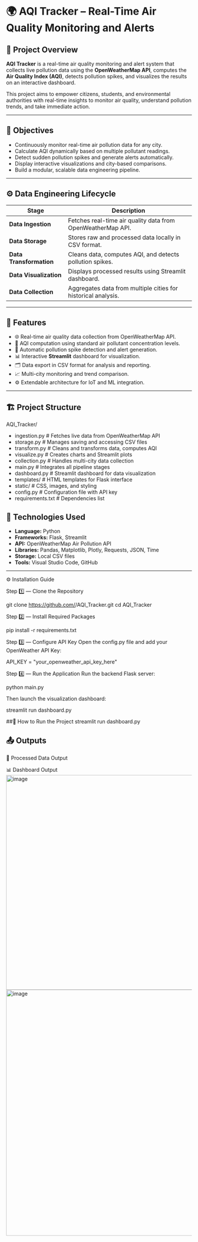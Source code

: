 # 🌍 AQI Tracker – Real-Time Air Quality Monitoring and Alerts

## 📘 Project Overview
**AQI Tracker** is a real-time air quality monitoring and alert system that collects live pollution data using the **OpenWeatherMap API**, computes the **Air Quality Index (AQI)**, detects pollution spikes, and visualizes the results on an interactive dashboard.  

This project aims to empower citizens, students, and environmental authorities with real-time insights to monitor air quality, understand pollution trends, and take immediate action.

---

## 🎯 Objectives
- Continuously monitor real-time air pollution data for any city.  
- Calculate AQI dynamically based on multiple pollutant readings.  
- Detect sudden pollution spikes and generate alerts automatically.  
- Display interactive visualizations and city-based comparisons.  
- Build a modular, scalable data engineering pipeline.

---

## ⚙️ Data Engineering Lifecycle

| Stage | Description |
|--------|-------------|
| **Data Ingestion** | Fetches real-time air quality data from OpenWeatherMap API. |
| **Data Storage** | Stores raw and processed data locally in CSV format. |
| **Data Transformation** | Cleans data, computes AQI, and detects pollution spikes. |
| **Data Visualization** | Displays processed results using Streamlit dashboard. |
| **Data Collection** | Aggregates data from multiple cities for historical analysis. |

---

## 🧠 Features
- 🌐 Real-time air quality data collection from OpenWeatherMap API.  
- 🧮 AQI computation using standard air pollutant concentration levels.  
- 🚨 Automatic pollution spike detection and alert generation.  
- 📊 Interactive **Streamlit** dashboard for visualization.  
- 🗂️ Data export in CSV format for analysis and reporting.  
- 📈 Multi-city monitoring and trend comparison.  
- ⚙️ Extendable architecture for IoT and ML integration.

---

## 🏗️ Project Structure
AQI_Tracker/

- ingestion.py # Fetches live data from OpenWeatherMap API
- storage.py # Manages saving and accessing CSV files
- transform.py # Cleans and transforms data, computes AQI
- visualize.py # Creates charts and Streamlit plots
- collection.py # Handles multi-city data collection
- main.py # Integrates all pipeline stages
- dashboard.py # Streamlit dashboard for data visualization
- templates/ # HTML templates for Flask interface
- static/ # CSS, images, and styling
- config.py # Configuration file with API key
- requirements.txt # Dependencies list
## 🧰 Technologies Used
- **Language:** Python  
- **Frameworks:** Flask, Streamlit  
- **API:** OpenWeatherMap Air Pollution API  
- **Libraries:** Pandas, Matplotlib, Plotly, Requests, JSON, Time  
- **Storage:** Local CSV files  
- **Tools:** Visual Studio Code, GitHub  

---

⚙️ Installation Guide

Step 1️⃣ — Clone the Repository

git clone https://github.com/<your-username>/AQI_Tracker.git
cd AQI_Tracker


Step 2️⃣ — Install Required Packages

pip install -r requirements.txt


Step 3️⃣ — Configure API Key
Open the config.py file and add your OpenWeather API Key:

API_KEY = "your_openweather_api_key_here"


Step 4️⃣ — Run the Application
Run the backend Flask server:

python main.py


Then launch the visualization dashboard:

streamlit run dashboard.py


##🚀 How to Run the Project
streamlit run dashboard.py
## 📤 Outputs
🧾 Processed Data Output

📊 Dashboard Output
<img width="1600" height="583" alt="image" src="https://github.com/user-attachments/assets/497781e9-bca0-4b54-bcc0-281075ac9a10" />
<img width="1600" height="668" alt="image" src="https://github.com/user-attachments/assets/7686e44d-bb36-4aed-9ce0-84299d4ee601" />


